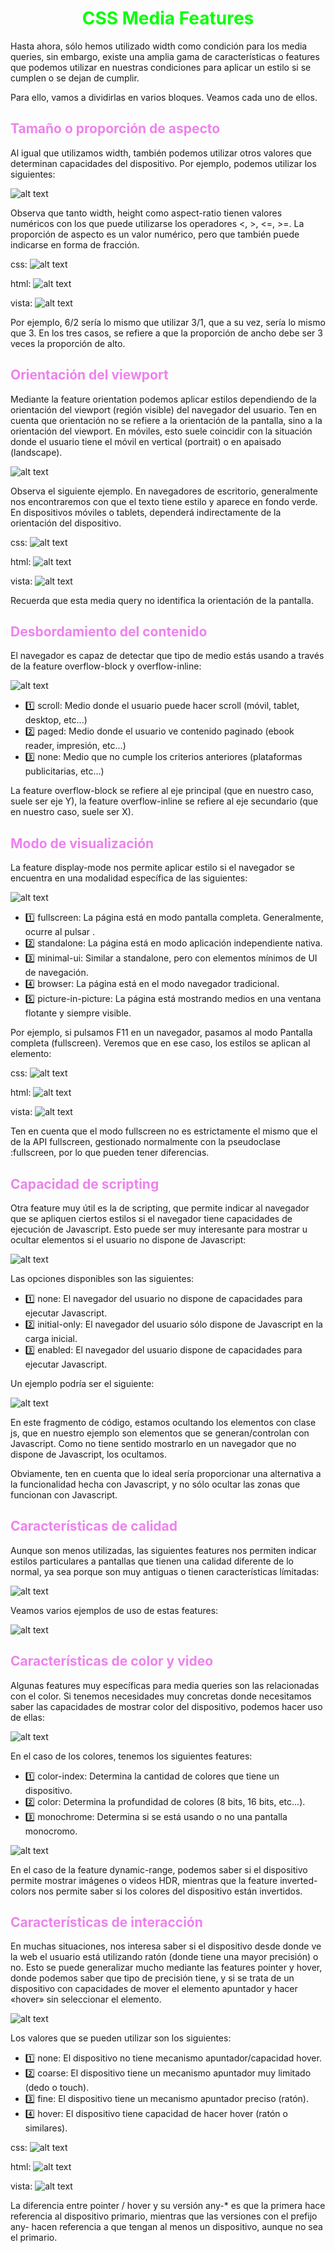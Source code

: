 # <span style="color:lime"><center>CSS Media Features</center></span>

Hasta ahora, sólo hemos utilizado width como condición para los media queries, sin embargo, existe una amplia gama de características o features que podemos utilizar en nuestras condiciones para aplicar un estilo si se cumplen o se dejan de cumplir.

Para ello, vamos a dividirlas en varios bloques. Veamos cada uno de ellos.

## <span style="color:violet">Tamaño o proporción de aspecto</span>
Al igual que utilizamos width, también podemos utilizar otros valores que determinan capacidades del dispositivo. Por ejemplo, podemos utilizar los siguientes:

![alt text](./imagenes-media-features/image.png)

Observa que tanto width, height como aspect-ratio tienen valores numéricos con los que puede utilizarse los operadores <, >, <=, >=. La proporción de aspecto es un valor numérico, pero que también puede indicarse en forma de fracción.

css:
![alt text](./imagenes-media-features/image-1.png)

html:
![alt text](./imagenes-media-features/image-2.png)

vista:
![alt text](./imagenes-media-features/image-3.png)

Por ejemplo, 6/2 sería lo mismo que utilizar 3/1, que a su vez, sería lo mismo que 3. En los tres casos, se refiere a que la proporción de ancho debe ser 3 veces la proporción de alto.

## <span style="color:violet">Orientación del viewport</span>
Mediante la feature orientation podemos aplicar estilos dependiendo de la orientación del viewport (región visible) del navegador del usuario. Ten en cuenta que orientación no se refiere a la orientación de la pantalla, sino a la orientación del viewport. En móviles, esto suele coincidir con la situación donde el usuario tiene el móvil en vertical (portrait) o en apaisado (landscape).

![alt text](./imagenes-media-features/image-5.png)

Observa el siguiente ejemplo. En navegadores de escritorio, generalmente nos encontraremos con que el texto tiene estilo y aparece en fondo verde. En dispositivos móviles o tablets, dependerá indirectamente de la orientación del dispositivo.

css:
![alt text](./imagenes-media-features/image-6.png)

html:
![alt text](./imagenes-media-features/image-4.png)

vista:
![alt text](./imagenes-media-features/image-7.png)

Recuerda que esta media query no identifica la orientación de la pantalla.

## <span style="color:violet">Desbordamiento del contenido</span>
El navegador es capaz de detectar que tipo de medio estás usando a través de la feature overflow-block y overflow-inline:

![alt text](./imagenes-media-features/image-8.png)


   - 1️⃣ scroll: Medio donde el usuario puede hacer scroll (móvil, tablet, desktop, etc...)
   - 2️⃣ paged: Medio donde el usuario ve contenido paginado (ebook reader, impresión, etc...)
   - 3️⃣ none: Medio que no cumple los criterios anteriores (plataformas publicitarias, etc...)

La feature overflow-block se refiere al eje principal (que en nuestro caso, suele ser eje Y), la feature overflow-inline se refiere al eje secundario (que en nuestro caso, suele ser X).

## <span style="color:violet">Modo de visualización</span>
La feature display-mode nos permite aplicar estilo si el navegador se encuentra en una modalidad específica de las siguientes:

![alt text](./imagenes-media-features/image-9.png)

   - 1️⃣ fullscreen: La página está en modo pantalla completa. Generalmente, ocurre al pulsar .
   - 2️⃣ standalone: La página está en modo aplicación independiente nativa.
   - 3️⃣ minimal-ui: Similar a standalone, pero con elementos mínimos de UI de navegación.
   - 4️⃣ browser: La página está en el modo navegador tradicional.
   - 5️⃣ picture-in-picture: La página está mostrando medios en una ventana flotante y siempre visible.

Por ejemplo, si pulsamos F11 en un navegador, pasamos al modo Pantalla completa (fullscreen). Veremos que en ese caso, los estilos se aplican al elemento:

css:
![alt text](./imagenes-media-features/image-10.png)

html:
![alt text](./imagenes-media-features/image-11.png)

vista:
![alt text](./imagenes-media-features/image-12.png)

Ten en cuenta que el modo fullscreen no es estrictamente el mismo que el de la API fullscreen, gestionado normalmente con la pseudoclase :fullscreen, por lo que pueden tener diferencias.

## <span style="color:violet">Capacidad de scripting</span>
Otra feature muy útil es la de scripting, que permite indicar al navegador que se apliquen ciertos estilos si el navegador tiene capacidades de ejecución de Javascript. Esto puede ser muy interesante para mostrar u ocultar elementos si el usuario no dispone de Javascript:

![alt text](./imagenes-media-features/image-13.png)

Las opciones disponibles son las siguientes:

   - 1️⃣ none: El navegador del usuario no dispone de capacidades para ejecutar Javascript.
   - 2️⃣ initial-only: El navegador del usuario sólo dispone de Javascript en la carga inicial.
   - 3️⃣ enabled: El navegador del usuario dispone de capacidades para ejecutar Javascript.

Un ejemplo podría ser el siguiente:

![alt text](./imagenes-media-features/image-14.png)

En este fragmento de código, estamos ocultando los elementos con clase js, que en nuestro ejemplo son elementos que se generan/controlan con Javascript. Como no tiene sentido mostrarlo en un navegador que no dispone de Javascript, los ocultamos.

Obviamente, ten en cuenta que lo ideal sería proporcionar una alternativa a la funcionalidad hecha con Javascript, y no sólo ocultar las zonas que funcionan con Javascript.

## <span style="color:violet">Características de calidad</span>
Aunque son menos utilizadas, las siguientes features nos permiten indicar estilos particulares a pantallas que tienen una calidad diferente de lo normal, ya sea porque son muy antiguas o tienen características límitadas:

![alt text](./imagenes-media-features/image-15.png)

Veamos varios ejemplos de uso de estas features:

![alt text](./imagenes-media-features/image-16.png)

## <span style="color:violet">Características de color y video</span>
Algunas features muy específicas para media queries son las relacionadas con el color. Si tenemos necesidades muy concretas donde necesitamos saber las capacidades de mostrar color del dispositivo, podemos hacer uso de ellas:

![alt text](./imagenes-media-features/image-17.png)

En el caso de los colores, tenemos los siguientes features:

   - 1️⃣ color-index: Determina la cantidad de colores que tiene un dispositivo.
   - 2️⃣ color: Determina la profundidad de colores (8 bits, 16 bits, etc...).
   - 3️⃣ monochrome: Determina si se está usando o no una pantalla monocromo.

![alt text](./imagenes-media-features/image-18.png)

En el caso de la feature dynamic-range, podemos saber si el dispositivo permite mostrar imágenes o videos HDR, mientras que la feature inverted-colors nos permite saber si los colores del dispositivo están invertidos.

## <span style="color:violet">Características de interacción</span>
En muchas situaciones, nos interesa saber si el dispositivo desde donde ve la web el usuario está utilizando ratón (donde tiene una mayor precisión) o no. Esto se puede generalizar mucho mediante las features pointer y hover, donde podemos saber que tipo de precisión tiene, y si se trata de un dispositivo con capacidades de mover el elemento apuntador y hacer «hover» sin seleccionar el elemento.

![alt text](./imagenes-media-features/image-19.png)

Los valores que se pueden utilizar son los siguientes:

   - 1️⃣ none: El dispositivo no tiene mecanismo apuntador/capacidad hover.
   - 2️⃣ coarse: El dispositivo tiene un mecanismo apuntador muy limitado (dedo o touch).
   - 3️⃣ fine: El dispositivo tiene un mecanismo apuntador preciso (ratón).
   - 4️⃣ hover: El dispositivo tiene capacidad de hacer hover (ratón o similares).

css:
![alt text](./imagenes-media-features/image-20.png)

html:
![alt text](./imagenes-media-features/image-21.png)

vista:
![alt text](./imagenes-media-features/image-22.png)

La diferencia entre pointer / hover y su versión any-* es que la primera hace referencia al dispositivo primario, mientras que las versiones con el prefijo any- hacen referencia a que tengan al menos un dispositivo, aunque no sea el primario.

